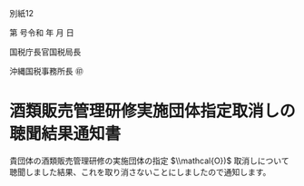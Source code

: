 別紙12

第 号令和 年 月 日

国税庁長官国税局長

沖縄国税事務所長 ㊞

# 酒類販売管理研修実施団体指定取消しの聴聞結果通知書

貴団体の酒類販売管理研修の実施団体の指定 $\\mathcal{O})$ 取消しについて聴聞しました結果、これを取り消さないことにしましたので通知します。